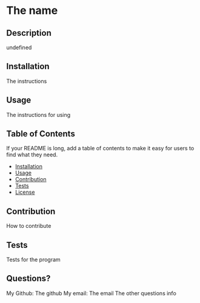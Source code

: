 # The name

## Description

undefined

## Installation

The instructions

## Usage

The instructions for using

## Table of Contents

If your README is long, add a table of contents to make it easy for users to find what they need.

- [Installation](#installation)
- [Usage](#usage)
- [Contribution](#contribution)
- [Tests](#tests)
- [License](#license)

## Contribution

How to contribute

## Tests

Tests for the program

## Questions?

My Github: The github
My email: The email
The other questions info
